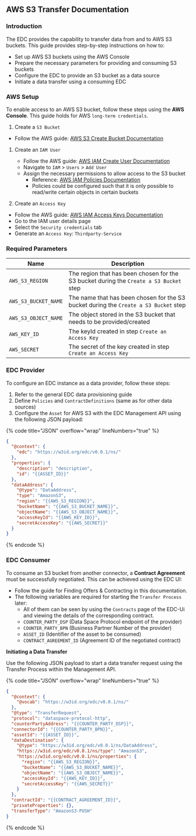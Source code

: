 ## AWS S3 Transfer Documentation

### Introduction

The EDC provides the capability to transfer data from and to AWS S3 buckets. This guide provides step-by-step instructions on how to:
- Set up AWS S3 buckets using the AWS Console
- Prepare the necessary parameters for providing and consuming S3 buckets
- Configure the EDC to provide an S3 bucket as a data source
- Initiate a data transfer using a consuming EDC

### AWS Setup

To enable access to an AWS S3 bucket, follow these steps using the **AWS Console**.
This guide holds for AWS `long-term credentials`.

1. Create a `S3 Bucket`
  - Follow the AWS guide: [AWS S3 Create Bucket Documentation](https://docs.aws.amazon.com/AmazonS3/latest/userguide/create-bucket-overview.html)

1. Create an `IAM User`
   - Follow the AWS guide: [AWS IAM Create User Documentation](https://docs.aws.amazon.com/IAM/latest/UserGuide/id_users_create.html)
   - Navigate to `IAM` > `Users` > `Add User`
   - Assign the necessary permissions to allow access to the S3 bucket
     - Reference: [AWS IAM Policies Documentation](https://docs.aws.amazon.com/IAM/latest/UserGuide/access_policies_managed-vs-inline.html)
     - Policies could be configured such that it is only possible to read/write certain objects in certain buckets

3. Create an `Access Key`
  - Follow the AWS guide: [AWS IAM Access Keys Documentation](https://docs.aws.amazon.com/IAM/latest/UserGuide/id_credentials_access-keys.html)
   - Go to the IAM user details page
   - Select the `Security credentials` tab
   - Generate an `Access Key`: `Thirdparty-Service`

### Required Parameters

| Name                 | Description                                                                            |
|----------------------|----------------------------------------------------------------------------------------|
| `AWS_S3_REGION`      | The region that has been chosen for the S3 bucket during the `Create a S3 Bucket` step |
| `AWS_S3_BUCKET_NAME` | The name that has been chosen for the S3 bucket during the `Create a S3 Bucket` step   |
| `AWS_S3_OBJECT_NAME` | The object stored in the S3 bucket that needs to be provided/created                   |
| `AWS_KEY_ID`         | The keyId created in step `Create an Access Key`                                       |
| `AWS_SECRET`         | The secret of the key created in step `Create an Access Key`                           |

### EDC Provider

To configure an EDC instance as a data provider, follow these steps:
1. Refer to the general EDC data provisioning guide
2. Define `Policies` and `ContractDefinitions` (same as for other data sources)
3. Configure the `Asset` for AWS S3 with the EDC Management API using the following JSON payload:

{% code title="JSON" overflow="wrap" lineNumbers="true" %}
```json
{
  "@context": {
    "edc": "https://w3id.org/edc/v0.0.1/ns/"
  },
  "properties": {
    "description": "description",
    "id": "{{ASSET_ID}}"
  },
  "dataAddress": {
    "@type": "DataAddress",
    "type": "AmazonS3",
    "region": "{{AWS_S3_REGION}}",
    "bucketName": "{{AWS_S3_BUCKET_NAME}}",
    "objectName": "{{AWS_S3_OBJECT_NAME}}",
    "accessKeyId": "{{AWS_KEY_ID}}",
    "secretAccessKey": "{{AWS_SECRET}}"
  }
}
```
{% endcode %}

### EDC Consumer

To consume an S3 bucket from another connector, a **Contract Agreement** must be successfully negotiated. This can be achieved using the EDC UI:
- Follow the guide for Finding Offers & Contracting in this documentation.
- The following variables are required for starting the `Transfer Process` later:
    - All of them can be seen by using the `Contracts` page of the EDC-Ui and viewing the details of the corresponding contract.
    - `COUNTER_PARTY_DSP` (Data Space Protocol endpoint of the provider)
    - `COUNTER_PARTY_BPN`  (Business Partner Number of the provider)
    - `ASSET_ID` (Identifier of the asset to be consumed)
    - `CONTRACT_AGREEMENT_ID` (Agreement ID of the negotiated contract)

**Initiating a Data Transfer**

Use the following JSON payload to start a data transfer request using the Transfer Process within the Management API.

{% code title="JSON" overflow="wrap" lineNumbers="true" %}
```json
{
  "@context": {
    "@vocab": "https://w3id.org/edc/v0.0.1/ns/"
  },
  "@type": "TransferRequest",
  "protocol": "dataspace-protocol-http",
  "counterPartyAddress": "{{COUNTER_PARTY_DSP}}",
  "connectorId": "{{COUNTER_PARTY_BPN}}",
  "assetId": "{{ASSET_ID}}",
  "dataDestination": {
    "@type": "https://w3id.org/edc/v0.0.1/ns/DataAddress",
    "https://w3id.org/edc/v0.0.1/ns/type": "AmazonS3",
    "https://w3id.org/edc/v0.0.1/ns/properties": {
      "region": "{{AWS_S3_REGION}}",
      "bucketName": "{{AWS_S3_BUCKET_NAME}}",
      "objectName": "{{AWS_S3_OBJECT_NAME}}",
      "accessKeyId": "{{AWS_KEY_ID}}",
      "secretAccessKey": "{{AWS_SECRET}}"
    }
  },
  "contractId": "{{CONTRACT_AGREEMENT_ID}}",
  "privateProperties": {},
  "transferType": "AmazonS3-PUSH"
}
```
{% endcode %}
